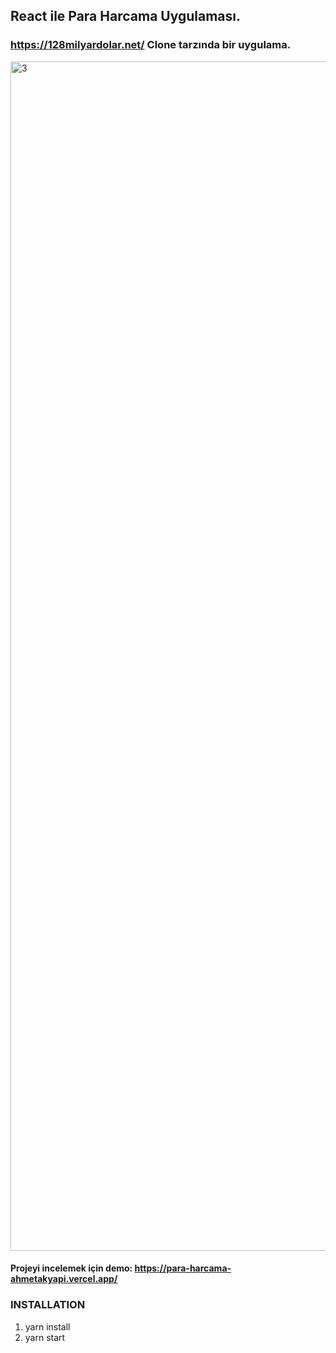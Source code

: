 ## React ile Para Harcama Uygulaması.
### https://128milyardolar.net/ Clone tarzında bir uygulama.

<img width="1903" alt="3" src="https://user-images.githubusercontent.com/71101248/117726604-78fbcc80-b1ef-11eb-84d6-8bdc10de32ea.png">


#### Projeyi incelemek için demo: https://para-harcama-ahmetakyapi.vercel.app/

### INSTALLATION

1. yarn install
2. yarn start
